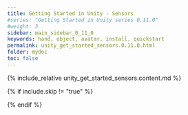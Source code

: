 ```yaml
---
title: Getting Started in Unity - Sensors
#series: "Getting Started in Unity series 0.11.0"
#weight: 3
sidebar: main_sidebar_0_11_0
keywords: hand, object, avatar, install, quickstart
permalink: unity_get_started_sensors.0.11.0.html
folder: mydoc
toc: false
---
```


{% include_relative unity_get_started_sensors.content.md %}

{% if include.skip != "true" %}
<!--{% include custom/series_acme_next.html %}-->
{% endif %}
